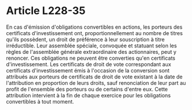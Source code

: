 # Article L228-35

En cas d'émission d'obligations convertibles en actions, les porteurs des certificats d'investissement ont, proportionnellement au nombre de titres qu'ils possèdent, un droit de préférence à leur souscription à titre irréductible. Leur assemblée spéciale, convoquée et statuant selon les règles de l'assemblée générale extraordinaire des actionnaires, peut y renoncer.   Ces obligations ne peuvent être converties qu'en certificats d'investissement. Les certificats de droit de vote correspondant aux certificats d'investissement émis à l'occasion de la conversion sont attribués aux porteurs de certificats de droit de vote existant à la date de l'attribution en proportion de leurs droits, sauf renonciation de leur part au profit de l'ensemble des porteurs ou de certains d'entre eux. Cette attribution intervient à la fin de chaque exercice pour les obligations convertibles à tout moment.